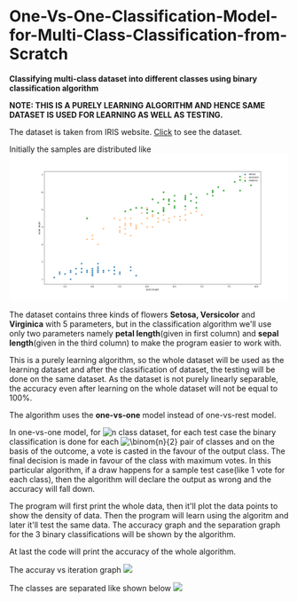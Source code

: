 # One-Vs-One-Classification-Model-for-Multi-Class-Classification-from-Scratch
<b>Classifying multi-class dataset into different classes using binary classification algorithm</b>

<b>NOTE: THIS IS A PURELY LEARNING ALGORITHM AND HENCE SAME DATASET IS USED FOR LEARNING AS WELL AS TESTING.</b>

The dataset is taken from IRIS website. <a href= "https://archive.ics.uci.edu/ml/machine-learning-databases/iris/iris.data">Click</a> to see the dataset.

Initially the samples are distributed like
<img src = "original_scatter_plot.png">

The dataset contains three kinds of flowers <b>Setosa, Versicolor</b> and <b>Virginica</b> with 5 parameters, but in the classification algorithm we'll use only two parameters namely <b>petal length</b>(given in first column) and <b>sepal length</b>(given in the third column) to make the program easier to work with.

This is a purely learning algorithm, so the whole dataset will be used as the learning dataset and after the classification of dataset, the testing will be done on the same dataset. As the dataset is not purely linearly separable, the accuracy even after learning on the whole dataset will not be equal to 100%.

The algorithm uses the <b>one-vs-one</b> model instead of one-vs-rest model. 

In one-vs-one model, for <img src="https://latex.codecogs.com/svg.image?n" title="n" /> class dataset, for each test case the binary classification is done for each  <img src="https://latex.codecogs.com/svg.image?\binom{n}{2}" title="\binom{n}{2}" /> pair of classes and on the basis of the outcome, a vote is casted in the favour of the output class. The final decision is made in favour of the class with maximum votes. In this particular algorithm, if a draw happens for a sample test case(like 1 vote for each class), then the algorithm will declare the output as wrong and the accuracy will fall down.

The program will first print the whole data, then it'll plot the data points to show the density of data.
Then the program will learn using the algoritm and later it'll test the same data.
The accuracy graph and the separation graph for the 3 binary classifications will be shown by the algorithm.

At last the code will print the accuracy of the whole algorithm. 

The accuray vs iteration graph
<img src = "accuracy_iteration_graph">

The classes are separated like shown below
<img src = "separation_plot">